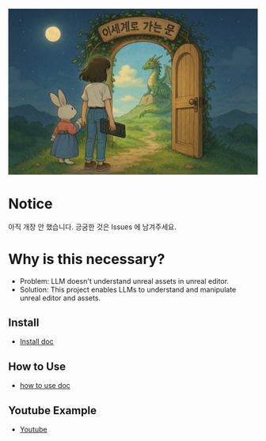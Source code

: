 ![](docs/images/Door_0.png)

# Notice
아직 개장 안 했습니다.
긍굼한 것은 Issues 에 남겨주세요.

# Why is this necessary?

- Problem: LLM doesn't understand unreal assets in unreal editor.
- Solution: This project enables LLMs to understand and manipulate unreal editor and assets.

## Install
- [Install doc](docs/install/install.md)

## How to Use
- [how to use doc](docs/howtouse/howtouse.md)

## Youtube Example
- [Youtube](https://www.youtube.com/@creatorsoul804/videos)
